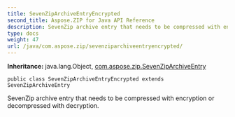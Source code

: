```yaml
---
title: SevenZipArchiveEntryEncrypted
second_title: Aspose.ZIP for Java API Reference
description: SevenZip archive entry that needs to be compressed with encryption or decompressed with decryption.
type: docs
weight: 47
url: /java/com.aspose.zip/sevenziparchiveentryencrypted/
---
```


**Inheritance:**
java.lang.Object, [com.aspose.zip.SevenZipArchiveEntry](../../com.aspose.zip/sevenziparchiveentry)
```
public class SevenZipArchiveEntryEncrypted extends SevenZipArchiveEntry
```

SevenZip archive entry that needs to be compressed with encryption or decompressed with decryption.

